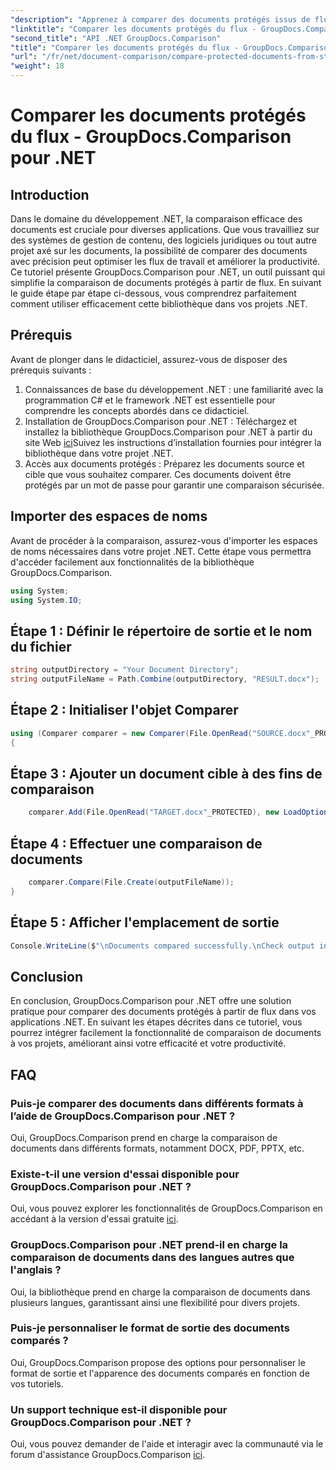 ```yaml
---
"description": "Apprenez à comparer des documents protégés issus de flux avec GroupDocs.Comparison pour .NET. Simplifiez votre processus de comparaison de documents en toute simplicité."
"linktitle": "Comparer les documents protégés du flux - GroupDocs.Comparison pour .NET"
"second_title": "API .NET GroupDocs.Comparison"
"title": "Comparer les documents protégés du flux - GroupDocs.Comparison pour .NET"
"url": "/fr/net/document-comparison/compare-protected-documents-from-stream/"
"weight": 18
---
```


# Comparer les documents protégés du flux - GroupDocs.Comparison pour .NET

## Introduction
Dans le domaine du développement .NET, la comparaison efficace des documents est cruciale pour diverses applications. Que vous travailliez sur des systèmes de gestion de contenu, des logiciels juridiques ou tout autre projet axé sur les documents, la possibilité de comparer des documents avec précision peut optimiser les flux de travail et améliorer la productivité. Ce tutoriel présente GroupDocs.Comparison pour .NET, un outil puissant qui simplifie la comparaison de documents protégés à partir de flux. En suivant le guide étape par étape ci-dessous, vous comprendrez parfaitement comment utiliser efficacement cette bibliothèque dans vos projets .NET.
## Prérequis
Avant de plonger dans le didacticiel, assurez-vous de disposer des prérequis suivants :
1. Connaissances de base du développement .NET : une familiarité avec la programmation C# et le framework .NET est essentielle pour comprendre les concepts abordés dans ce didacticiel.
2. Installation de GroupDocs.Comparison pour .NET : Téléchargez et installez la bibliothèque GroupDocs.Comparison pour .NET à partir du site Web [ici](https://releases.groupdocs.com/comparison/net/)Suivez les instructions d’installation fournies pour intégrer la bibliothèque dans votre projet .NET.
3. Accès aux documents protégés : Préparez les documents source et cible que vous souhaitez comparer. Ces documents doivent être protégés par un mot de passe pour garantir une comparaison sécurisée.

## Importer des espaces de noms
Avant de procéder à la comparaison, assurez-vous d'importer les espaces de noms nécessaires dans votre projet .NET. Cette étape vous permettra d'accéder facilement aux fonctionnalités de la bibliothèque GroupDocs.Comparison.

```csharp
using System;
using System.IO;
```

## Étape 1 : Définir le répertoire de sortie et le nom du fichier
```csharp
string outputDirectory = "Your Document Directory";
string outputFileName = Path.Combine(outputDirectory, "RESULT.docx");
```
## Étape 2 : Initialiser l'objet Comparer
```csharp
using (Comparer comparer = new Comparer(File.OpenRead("SOURCE.docx"_PROTECTED), new LoadOptions() { Password = "1234" }))
{
```
## Étape 3 : Ajouter un document cible à des fins de comparaison
```csharp
    comparer.Add(File.OpenRead("TARGET.docx"_PROTECTED), new LoadOptions() { Password = "5678" });
```
## Étape 4 : Effectuer une comparaison de documents
```csharp
    comparer.Compare(File.Create(outputFileName));
}
```
## Étape 5 : Afficher l'emplacement de sortie
```csharp
Console.WriteLine($"\nDocuments compared successfully.\nCheck output in {Directory.GetCurrentDirectory()}.");
```

## Conclusion
En conclusion, GroupDocs.Comparison pour .NET offre une solution pratique pour comparer des documents protégés à partir de flux dans vos applications .NET. En suivant les étapes décrites dans ce tutoriel, vous pourrez intégrer facilement la fonctionnalité de comparaison de documents à vos projets, améliorant ainsi votre efficacité et votre productivité.
## FAQ
### Puis-je comparer des documents dans différents formats à l’aide de GroupDocs.Comparison pour .NET ?
Oui, GroupDocs.Comparison prend en charge la comparaison de documents dans différents formats, notamment DOCX, PDF, PPTX, etc.
### Existe-t-il une version d'essai disponible pour GroupDocs.Comparison pour .NET ?
Oui, vous pouvez explorer les fonctionnalités de GroupDocs.Comparison en accédant à la version d'essai gratuite [ici](https://releases.groupdocs.com/).
### GroupDocs.Comparison pour .NET prend-il en charge la comparaison de documents dans des langues autres que l'anglais ?
Oui, la bibliothèque prend en charge la comparaison de documents dans plusieurs langues, garantissant ainsi une flexibilité pour divers projets.
### Puis-je personnaliser le format de sortie des documents comparés ?
Oui, GroupDocs.Comparison propose des options pour personnaliser le format de sortie et l'apparence des documents comparés en fonction de vos tutoriels.
### Un support technique est-il disponible pour GroupDocs.Comparison pour .NET ?
Oui, vous pouvez demander de l'aide et interagir avec la communauté via le forum d'assistance GroupDocs.Comparison [ici](https://forum.groupdocs.com/c/comparison/12).